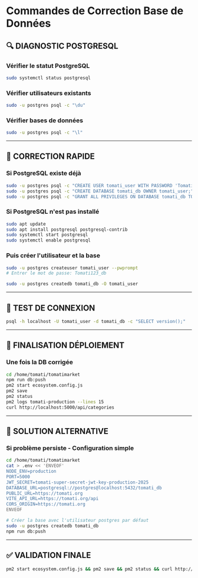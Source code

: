 # Commandes de Correction Base de Données

## 🔍 DIAGNOSTIC POSTGRESQL

### Vérifier le statut PostgreSQL
```bash
sudo systemctl status postgresql
```

### Vérifier utilisateurs existants
```bash
sudo -u postgres psql -c "\du"
```

### Vérifier bases de données
```bash
sudo -u postgres psql -c "\l"
```

---

## 🔧 CORRECTION RAPIDE

### Si PostgreSQL existe déjà
```bash
sudo -u postgres psql -c "CREATE USER tomati_user WITH PASSWORD 'Tomati123_db';"
sudo -u postgres psql -c "CREATE DATABASE tomati_db OWNER tomati_user;"
sudo -u postgres psql -c "GRANT ALL PRIVILEGES ON DATABASE tomati_db TO tomati_user;"
```

### Si PostgreSQL n'est pas installé
```bash
sudo apt update
sudo apt install postgresql postgresql-contrib
sudo systemctl start postgresql
sudo systemctl enable postgresql
```

### Puis créer l'utilisateur et la base
```bash
sudo -u postgres createuser tomati_user --pwprompt
# Entrer le mot de passe: Tomati123_db

sudo -u postgres createdb tomati_db -O tomati_user
```

---

## 🧪 TEST DE CONNEXION
```bash
psql -h localhost -U tomati_user -d tomati_db -c "SELECT version();"
```

---

## 🚀 FINALISATION DÉPLOIEMENT

### Une fois la DB corrigée
```bash
cd /home/tomati/tomatimarket
npm run db:push
pm2 start ecosystem.config.js
pm2 save
pm2 status
pm2 logs tomati-production --lines 15
curl http://localhost:5000/api/categories
```

---

## 🔄 SOLUTION ALTERNATIVE

### Si problème persiste - Configuration simple
```bash
cd /home/tomati/tomatimarket
cat > .env << 'ENVEOF'
NODE_ENV=production
PORT=5000
JWT_SECRET=tomati-super-secret-jwt-key-production-2025
DATABASE_URL=postgresql://postgres@localhost:5432/tomati_db
PUBLIC_URL=https://tomati.org
VITE_API_URL=https://tomati.org/api
CORS_ORIGIN=https://tomati.org
ENVEOF

# Créer la base avec l'utilisateur postgres par défaut
sudo -u postgres createdb tomati_db
npm run db:push
```

---

## ✅ VALIDATION FINALE
```bash
pm2 start ecosystem.config.js && pm2 save && pm2 status && curl http://localhost:5000/api/categories
```